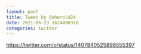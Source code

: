 ```yaml
--- 
layout: post 
title: Tweet by @aherold24 
date: 2021-06-23 1624490318 
categories: twitter 
--- 
```

https://twitter.com/o/status/1407840525898555397